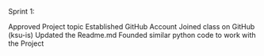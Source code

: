 Sprint 1:

Approved Project topic
Established GitHub Account
Joined class on GitHub (ksu-is)
Updated the Readme.md
Founded similar python code to work with the Project
